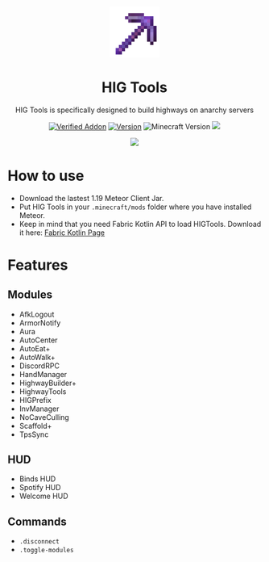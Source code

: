 <div align="center">
  <!-- Logo and Title -->
  <img src="/src/main/resources/assets/higtools/icon.png" alt="logo" width="20%"/>
  <h1>HIG Tools</h1>
  <p>HIG Tools is specifically designed to build highways on anarchy servers</p>

  <!-- Fancy badges -->
  <a href="https://anticope.ml/pages/MeteorAddons.html"><img src="https://img.shields.io/badge/Verified%20Addon-Yes-blueviolet" alt="Verified Addon"></a>
  <a href="https://github.com/RedCarlos26/higtools/releases"><img src="https://img.shields.io/badge/Version-v1.9-blueviolet" alt="Version"></a>
  <img src="https://img.shields.io/badge/Minecraft%20Version-1.19-blueviolet" alt="Minecraft Version">
  <img src="https://img.shields.io/github/downloads/RedCarlos26/higtools/total?color=blueviolet&label=Downloads">
</div>

<div align="center">
  <a href="https://discord.gg/T7j3HxeKD7"><img src="https://invidget.switchblade.xyz/T7j3HxeKD7"></a>
</div>

# How to use
- Download the lastest 1.19 Meteor Client Jar.
- Put HIG Tools in your `.minecraft/mods` folder where you have installed Meteor.
- Keep in mind that you need Fabric Kotlin API to load HIGTools. Download it here: [Fabric Kotlin Page](https://www.curseforge.com/minecraft/mc-mods/fabric-language-kotlin/files/all?filter-game-version=2020709689%3A9008
)
# Features
## Modules
- AfkLogout
- ArmorNotify
- Aura
- AutoCenter
- AutoEat+
- AutoWalk+
- DiscordRPC
- HandManager
- HighwayBuilder+
- HighwayTools
- HIGPrefix
- InvManager
- NoCaveCulling
- Scaffold+
- TpsSync

## HUD
- Binds HUD
- Spotify HUD
- Welcome HUD

## Commands
- `.disconnect`
- `.toggle-modules`
